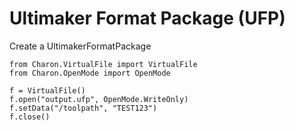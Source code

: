 # Ultimaker Format Package (UFP)

Create a UltimakerFormatPackage
```
from Charon.VirtualFile import VirtualFile
from Charon.OpenMode import OpenMode

f = VirtualFile()
f.open("output.ufp", OpenMode.WriteOnly)
f.setData("/toolpath", "TEST123")
f.close()
```
